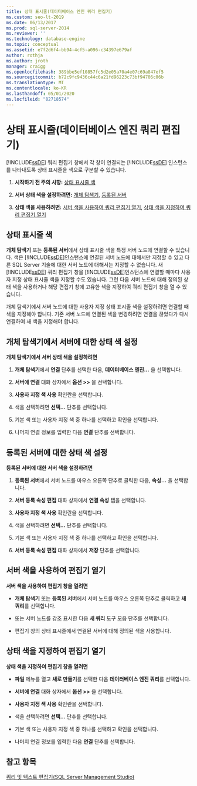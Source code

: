 ```yaml
---
title: 상태 표시줄(데이터베이스 엔진 쿼리 편집기)
ms.custom: seo-lt-2019
ms.date: 06/13/2017
ms.prod: sql-server-2014
ms.reviewer: ''
ms.technology: database-engine
ms.topic: conceptual
ms.assetid: e7f2d6f4-bb94-4cf5-a096-c34397e679af
author: rothja
ms.author: jroth
manager: craigg
ms.openlocfilehash: 389bbe5ef10857fc5d2e05a70a4e07c69a847ef5
ms.sourcegitcommit: b72c9fc9436c44c6a21fd96223c73bf94706c06b
ms.translationtype: MT
ms.contentlocale: ko-KR
ms.lasthandoff: 05/01/2020
ms.locfileid: "82718574"
---
```

# <a name="status-bar-database-engine-query-editor"></a>상태 표시줄(데이터베이스 엔진 쿼리 편집기)
  [!INCLUDE[ssDE](../../includes/ssde-md.md)] 쿼리 편집기 창에서 각 창이 연결되는 [!INCLUDE[ssDE](../../includes/ssde-md.md)] 인스턴스를 나타내도록 상태 표시줄을 색으로 구분할 수 있습니다.  
  
1.  **시작하기 전 주의 사항:**  [상태 표시줄 색](#StatusBarColors)  
  
2.  **서버 상태 색을 설정하려면:**  [개체 탐색기](#SetOEServerColor), [등록된 서버](#SetRegServerColor)  
  
3.  **상태 색을 사용하려면:**  [서버 색을 사용하여 쿼리 편집기 열기](#OpenServerColor), [상태 색을 지정하여 쿼리 편집기 열기](#OpenSpecColor)  
  
##  <a name="status-bar-colors"></a><a name="StatusBarColors"></a> 상태 표시줄 색  
 **개체 탐색기** 또는 **등록된 서버**에서 상태 표시줄 색을 특정 서버 노드에 연결할 수 있습니다. 색은 [!INCLUDE[ssDE](../../includes/ssde-md.md)]인스턴스에 연결된 서버 노드에 대해서만 지정할 수 있고 다른 SQL Server 기술에 대한 서버 노드에 대해서는 지정할 수 없습니다. 새 [!INCLUDE[ssDE](../../includes/ssde-md.md)] 쿼리 편집기 창을 [!INCLUDE[ssDE](../../includes/ssde-md.md)]인스턴스에 연결할 때마다 사용자 지정 상태 표시줄 색을 지정할 수도 있습니다. 그런 다음 서버 노드에 대해 정의된 상태 색을 사용하거나 해당 편집기 창에 고유한 색을 지정하여 쿼리 편집기 창을 열 수 있습니다.  
  
 개체 탐색기에서 서버 노드에 대한 사용자 지정 상태 표시줄 색을 설정하려면 연결할 때 색을 지정해야 합니다. 기존 서버 노드에 연결된 색을 변경하려면 연결을 끊었다가 다시 연결하여 새 색을 지정해야 합니다.  
  
##  <a name="set-the-status-color-for-a-server-in-object-explorer"></a><a name="SetOEServerColor"></a> 개체 탐색기에서 서버에 대한 상태 색 설정  
 **개체 탐색기에서 서버 상태 색을 설정하려면**  
  
1.  **개체 탐색기**에서 **연결** 단추를 선택한 다음, **데이터베이스 엔진...** 을 선택합니다.  
  
2.  **서버에 연결** 대화 상자에서 **옵션 >>** 을 선택합니다.  
  
3.  **사용자 지정 색 사용** 확인란을 선택합니다.  
  
4.  색을 선택하려면 **선택...** 단추를 선택합니다.  
  
5.  기본 색 또는 사용자 지정 색 중 하나를 선택하고 확인을 선택합니다.  
  
6.  나머지 연결 정보를 입력한 다음 **연결** 단추를 선택합니다.  
  
##  <a name="set-the-status-color-for-a-registered-server"></a><a name="SetRegServerColor"></a> 등록된 서버에 대한 상태 색 설정  
 **등록된 서버에 대한 서버 색을 설정하려면**  
  
1.  **등록된 서버**에서 서버 노드를 마우스 오른쪽 단추로 클릭한 다음, **속성...** 을 선택합니다.  
  
2.  **서버 등록 속성 편집** 대화 상자에서 **연결 속성** 탭을 선택합니다.  
  
3.  **사용자 지정 색 사용** 확인란을 선택합니다.  
  
4.  색을 선택하려면 **선택...** 단추를 선택합니다.  
  
5.  기본 색 또는 사용자 지정 색 중 하나를 선택하고 확인을 선택합니다.  
  
6.  **서버 등록 속성 편집** 대화 상자에서 **저장** 단추를 선택합니다.  
  
##  <a name="open-an-editor-using-a-server-color"></a><a name="OpenServerColor"></a> 서버 색을 사용하여 편집기 열기  
 **서버 색을 사용하여 편집기 창을 열려면**  
  
-   **개체 탐색기** 또는 **등록된 서버**에서 서버 노드를 마우스 오른쪽 단추로 클릭하고 **새 쿼리**를 선택합니다.  
  
-   또는 서버 노드를 강조 표시한 다음 **새 쿼리** 도구 모음 단추를 선택합니다.  
  
-   편집기 창의 상태 표시줄에서 연결된 서버에 대해 정의된 색을 사용합니다.  
  
##  <a name="open-an-editor-specifying-a-status-color"></a><a name="OpenSpecColor"></a> 상태 색을 지정하여 편집기 열기  
 **상태 색을 지정하여 편집기 창을 열려면**  
  
-   **파일** 메뉴를 열고 **새로 만들기**를 선택한 다음 **데이터베이스 엔진 쿼리**를 선택합니다.  
  
-   **서버에 연결** 대화 상자에서 **옵션 >>** 을 선택합니다.  
  
-   **사용자 지정 색 사용** 확인란을 선택합니다.  
  
-   색을 선택하려면 **선택...** 단추를 선택합니다.  
  
-   기본 색 또는 사용자 지정 색 중 하나를 선택하고 확인을 선택합니다.  
  
-   나머지 연결 정보를 입력한 다음 **연결** 단추를 선택합니다.  
  
## <a name="see-also"></a>참고 항목  
 [쿼리 및 텍스트 편집기&#40;SQL Server Management Studio&#41;](../scripting/query-and-text-editors-sql-server-management-studio.md)  
  
  
